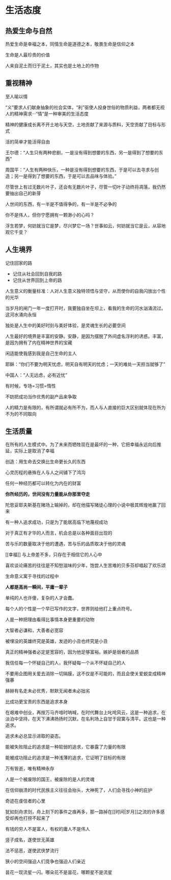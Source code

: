 # 生活态度

## 热爱生命与自然

热爱生命是幸福之本，同情生命是道德之本，敬畏生命是信仰之本

生命是人最珍贵的价值

人来自泥土而归于泥土，其实也是土地上的作物

## 重视精神

至人喻以情

“义”要求人们献身抽象的社会实体，“利”驱使人投身世俗的物质利益，两者都无视人的精神需求···“情”是一种审美的生活态度

精神的健康成长离不开土地与天空，土地贡献了来源与质料，天空贡献了目标与形式

活的简单才能活得自由

王尔德：“人生只有两种悲剧，一是没有得到想要的东西，另一是得到了想要的东西”

周国平：“人生有两种快乐，一种是没有得到想要的东西，于是可以去寻求与创造；另一是得到了想要的东西，于是可以去品味与体验。”

尽管世上有过无数片叶子，还会有无数片叶子，尽管一切叶子动终将凋落，我仍然要抽出自己的新芽

人世间的东西，有一半是不值得争的，有一半是不必争的

你不是伟人，但你宁愿拥有一颗渺小的心吗？

浮生若梦，何妨就当它是梦，尽兴梦它一场？世事如云，何妨就当它是云，从容地观它千变？

## 人生境界

记住回家的路

* 记住从社会回到自我的路
* 记住从世界回到上帝的路

人生意义的衡量标准：人对人生意义独特领悟与坚守，从而使你的自我闪放出个性的光华

当岁月的闸门一年一度打开时，我要独自坐在坝上，看我的生命的河水汹涌流过。这河水涌向永恒

独处是人生中的美好时刻与美好体验，是灵魂生长的必要空间

人生最好的境界是丰富的安静。安静，是因为摆脱了外间虚名浮利的诱惑。丰富，是因为拥有了内在精神世界的宝藏

闲适能使我感到我是自己生命的主人

耶稣：“你们不要为明天忧虑，明天自有明天的忧虑；一天的难处一天担当就够了”

中国人：“人无远虑，必有近忧”

有时候，专场=习惯=惰性

不妨把成功当作优秀的副产品来争取

人的精力是有限的，有所谓就必有所不为，而人与人直接的巨大区别就体现在所为不为的不同取向

## 生活质量

在所有的人生模式中。为了未来而牺牲现在是最坏的一种，它把幸福永远向后推延，实际上是取消了幸福

创造：用生命去交换比生命更长久的东西

心灵历程的悬殊在人与人之间铺下了鸿沟

任何一种经历都可以转化为内在的财富

**你所经历的，世间没有力量能从你那里夺走**

陀思妥耶夫斯基在赌场上输掉的，却在他描写赌徒心理的小说中极其辉煌地赢了回来

有一种人追求成功，只是为了能居高临下地蔑视成功

对于真正有才华的人而言，机会总是以各种面目出现的

苦与乐的数量取决于他的遭遇，苦与乐的品质取决于他的灵魂

[[幸福]] 与上帝差不多，只存在于相信它的人心中

喜欢谈论痛苦的往往是不知愁滋味的少年，饱尝人生苦难的贝多芬却唱起了欢乐颂

生命意义寓于寻找的过程中

**人都是高尚一瞬间，平庸一辈子**

单纯的人也许傻，复杂的人才会蠢。

每个人的个性是一个早已写作的文字，世界则给他打上重点符号。

人是一种把理由看得比事情本身更重要的动物

大智者必谦和，大善者必宽容

被埋没的英雄终究是英雄，发迹的小丑也终究是小丑

真正的精神强者必定是宽容的，因为他足够富裕。嫉妒是弱者的品质

我信任每一个怀疑自己的人，我怀疑每一个从不怀疑自己的人

不要用企图用关爱去消除一切隔膜，这不仅是不可能的，而且会使关爱蜕变成精神强暴

赫赫有名走未必优秀，默默无闻者未必拙劣

比成功更宝贵的东西是追求本身

在艰难中创业，再按万马齐喑时呐喊，在时代舞台上叱咤风云，这是一种追求，在淡泊中坚持，在天下沸沸扬扬时沉默，在名利场上自甘于寂寞与清平。这也是一种追求。

追求未必总显示进取的姿态。

能被失败阻止的追求是一种软弱的追求，它暴露了力量的有限

能被成功阻止的追求是一种浅薄的追求，它证明了目标的有限

万有皆逝，唯有精神永存

人是一个被废除的国王，被废除的是人的灵魂

在信仰崩溃的时代民族主义往往会抬头，大神死了，人们会寻找小神的庇护

奇迹在虔信者的心里

犹如刻舟求剑，舟上刻下的事件之痕再多，那一路掉在[[时间|岁月]]之流的许多感受却再也打捞不起来了

有钱的穷人不是富人，有权的庸人不是伟人

竖子成名，遂使世无英雄

法不惩恶，遂使武侠梦流行

狭小的空间强迫人们竞争也强迫人们亲近

昙花一现流星一闪。哪朵花不是昙花，哪颗星不是流星
